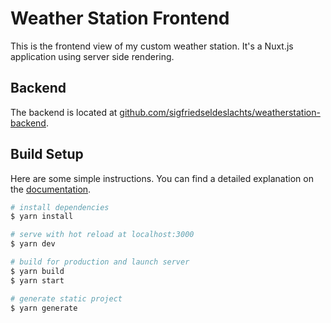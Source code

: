 # Weather Station Frontend

This is the frontend view of my custom weather station. It's a Nuxt.js application using server side rendering.

## Backend

The backend is located at [github.com/sigfriedseldeslachts/weatherstation-backend](https://github.com/sigfriedseldeslachts/weatherstation-backend).

## Build Setup

Here are some simple instructions. You can find a detailed explanation on the [documentation](https://nuxtjs.org).

```bash
# install dependencies
$ yarn install

# serve with hot reload at localhost:3000
$ yarn dev

# build for production and launch server
$ yarn build
$ yarn start

# generate static project
$ yarn generate
```
